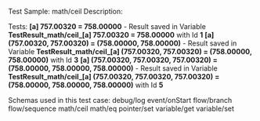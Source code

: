 Test Sample: math/ceil
Description: 

Tests:
	**[a] 757.00320 = 758.00000** - Result saved in Variable **TestResult_math/ceil_[a] 757.00320 = 758.00000** with Id **1**
	**[a] (757.00320, 757.00320) = (758.00000, 758.00000)** - Result saved in Variable **TestResult_math/ceil_[a] (757.00320, 757.00320) = (758.00000, 758.00000)** with Id **3**
	**[a] (757.00320, 757.00320, 757.00320) = (758.00000, 758.00000, 758.00000)** - Result saved in Variable **TestResult_math/ceil_[a] (757.00320, 757.00320, 757.00320) = (758.00000, 758.00000, 758.00000)** with Id **5**

Schemas used in this test case:
	debug/log
	event/onStart
	flow/branch
	flow/sequence
	math/ceil
	math/eq
	pointer/set
	variable/get
	variable/set
